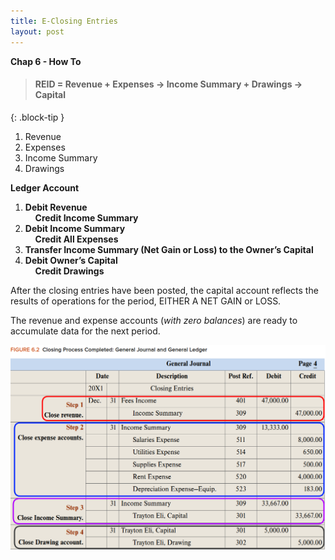 ```yaml
---
title: E-Closing Entries
layout: post
---
```


**Chap 6 - How To**

> #### REID = Revenue + Expenses -> Income Summary + Drawings -> Capital
{: .block-tip }

1. Revenue
2. Expenses
3. Income Summary
4. Drawings


**Ledger Account**    

1. **Debit Revenue**<br>&nbsp;&nbsp;&nbsp;&nbsp;**Credit Income Summary**  
2. **Debit Income Summary**<br>&nbsp;&nbsp;&nbsp;&nbsp;**Credit All Expenses**  
3. **Transfer Income Summary (Net Gain or Loss) to the Owner’s Capital**  
4. **Debit Owner’s Capital**<br>&nbsp;&nbsp;&nbsp;&nbsp;**Credit Drawings**  

After the closing entries have been posted, the capital account reflects the results of operations for the period, EITHER A NET GAIN or LOSS.

The revenue and expense accounts (*with zero balances*) are ready to accumulate data for the next period.

![](/assets/mc-graw-accounting-course/images/closing.fig.6.2.all.4.steps.png)
